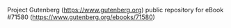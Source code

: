 Project Gutenberg (https://www.gutenberg.org) public repository
for eBook #71580 (https://www.gutenberg.org/ebooks/71580)
